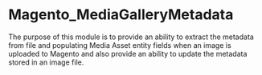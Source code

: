 # Magento_MediaGalleryMetadata

The purpose of this module is to provide an ability to extract the metadata from file and populating Media Asset entity fields when an image is uploaded to Magento and also provide an ability to update the metadata stored in an image file.
